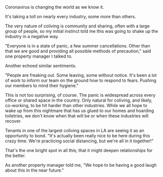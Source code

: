 Coronavirus is changing the world as we know it.

It's taking a toll on nearly every industry, some more than others. 

The very nature of coliving is community and sharing, often with a large group of people, so my initial instinct told me this was going to shake up the industry in a negative way.  

"Everyone is in a state of panic, a few summer cancellations. Other than that we are good and providing all possible methods of precaution," said one property manager I talked to. 

Another echoed similar sentiments.

"People are freaking out. Some leaving, some without notice. It's been a lot of work to inform our team on the ground how to respond to fears. Pushing our members to mind their hygiene."

This is not too surprising, of course. The panic is widespread across every office or shared space in the country. Only natural for coliving, and likely, co-working, to be hit harder than other industries. While we all hope to wake up from this nightmare that has us glued to our homes and hoarding toiletries, we don't know when that will be or when these industries will recover. 

Tenants in one of the largest coliving spaces in LA are seeing it as an opportunity to bond. "It's actually been really nice to be here during this crazy time. We're practicing social distancing, but we're all in it together!"

That's the one bright spot in all this; that it might deepen relationships for the better. 

As another property manager told me, "We hope to be having a good laugh about this in the near future."

